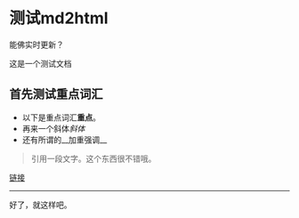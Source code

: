 # 测试md2html
能佛实时更新？

这是一个测试文档

## 首先测试重点词汇

- 以下是重点词汇**重点**。
- 再来一个斜体*斜体*
- 还有所谓的__加重强调__

> 引用一段文字。这个东西很不错哦。

[链接](http://jiluzhe.net)

---

好了，就这样吧。



